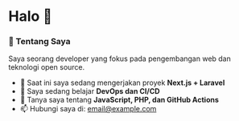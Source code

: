 # Halo 👋
### 🚀 Tentang Saya
Saya seorang developer yang fokus pada pengembangan web dan teknologi open source.

- 🔭 Saat ini saya sedang mengerjakan proyek **Next.js + Laravel**
- 🌱 Saya sedang belajar **DevOps dan CI/CD**
- 💬 Tanya saya tentang **JavaScript, PHP, dan GitHub Actions**
- 📫 Hubungi saya di: [email@example.com](mailto:email@example.com)

